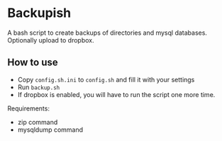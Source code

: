 Backupish
=========

A bash script to create backups of directories and mysql databases. Optionally upload to dropbox.

## How to use

* Copy `config.sh.ini` to `config.sh` and fill it with your settings
* Run `backup.sh` 
* If dropbox is enabled, you will have to run the script one more time.

Requirements:

* zip command
* mysqldump command
